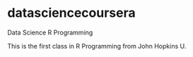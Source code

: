 datasciencecoursera
===================

Data Science R Programming

This is the first class in R Programming from John Hopkins U.


